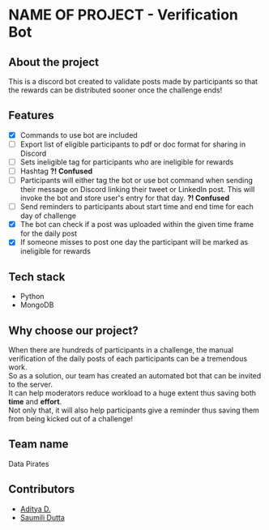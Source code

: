 # NAME OF PROJECT - Verification Bot

## About the project
This is a discord bot created to validate posts made by participants so that the rewards can be distributed sooner once the challenge ends!

## Features

- [x] Commands to use bot are included
- [ ] Export list of eligible participants to pdf or doc format for sharing in Discord
- [ ] Sets ineligible tag for participants who are ineligible for rewards
- [ ] Hashtag **?! Confused**
- [ ]  Participants will either tag the bot or use bot command when sending their message on Discord linking their tweet or LinkedIn post. This will invoke the bot and store user's entry for that day. **?! Confused**
- [ ] Send reminders to participants about start time and end time for each day of challenge
- [x] The bot can check if a post was uploaded within the given time frame for the daily post
- [x] If someone misses to post one day the participant will be marked as ineligible for rewards

## Tech stack

- Python
- MongoDB

## Why choose our project?

When there are hundreds of participants in a challenge, the manual verification of the daily posts of each participants can be a tremendous work.<br>
So as a solution, our team has created an automated bot that can be invited to the server.<br>
It can help moderators reduce workload to a huge extent thus saving both **time** and **effort**. <br>
Not only that, it will also help participants give a reminder thus saving them from being kicked out of a challenge!

## Team name

Data Pirates

## Contributors

- [Aditya D.](https://github.com/adi271001)
- [Saumili Dutta](https://github.com/aumii01codes)
